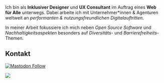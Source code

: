 Ich bin als **Inklusiver Designer** und **UX Consultant** im Auftrag eines **Web für Alle** unterwegs. Dabei arbeite ich mit Unternehmer*innen & Agenturen weltweit an *performanten & nutzungsfreundlichen Digitalauftritten*.

In meiner Arbeit fokussiere ich mich neben *Open Source Software* und *Nachhaltigkeitsaspekten* besonders auf *Diversitäts*- und *Barrierefreiheits*-Themen.

## Kontakt

[![Mastodon Follow](https://img.shields.io/mastodon/follow/000069426?domain=https%3A%2F%2Fdigitalcourage.social&style=for-the-badge&logo=mastodon&logoColor=white&label=Mastodon)](https://digitalcourage.social/@wohfab)

<a href="mailto:hi@feynmatt.com"><img src="https://img.shields.io/static/v1?label=Audit oder Consulting anfragen&message=hi@feynmatt.com&color=pink?style=plastic&logo=protonmail" /></a>
